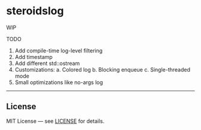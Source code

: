 # steroidslog

WIP

TODO
1. Add compile-time log-level filtering
2. Add timestamp
3. Add different std::ostream
4. Customizations:
  a. Colored log
  b. Blocking enqueue
  c. Single-threaded mode
5. Small optimizations like no-args log

---

## License

MIT License — see [LICENSE](LICENSE) for details.
